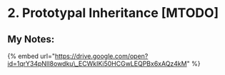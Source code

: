 # 2. Prototypal Inheritance \[MTODO\]



## My Notes:

{% embed url="https://drive.google.com/open?id=1qrY34pNII8owdku\_ECWkIKi50HCGwLEQPBx6xAQz4kM" %}



